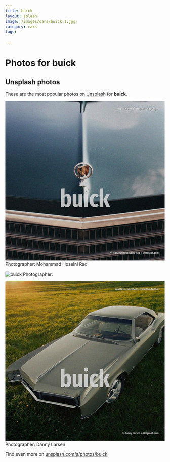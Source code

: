 ```yaml
---
title: buick
layout: splash
image: /images/cars/buick.1.jpg
category: cars
tags:

---
```

# Photos for buick
 
## Unsplash photos
These are the most popular photos on [Unsplash](https://unsplash.com) for **buick**.
 
![buick](/images/cars/buick.1.jpg)
Photographer:  Mohammad Hoseini Rad
 
![buick](/images/cars/buick.2.jpg)
Photographer: 
 
![buick](/images/cars/buick.3.jpg)
Photographer:  Danny Larsen
 
Find even more on [unsplash.com/s/photos/buick](https://unsplash.com/s/photos/buick)
 
